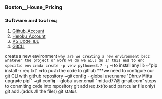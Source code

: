 ### Boston__House_Pricing


### Software and tool req
1. [Github_Account](https://github.com)
2. [Heroku_Account](https://heroku.com)
3. [VS_Code_IDE](https://visualstudio.com)
4. [GitCLI](https://git-scm.com/docs/gitcli)

create a new environment
```why are we creating a new environment becz whatever the project or work we do we will do in this end to end specific env```
```conda create -p venv python==3.7 -y```
=>to install any lib
~"pip install -r req.txt"
=>to push the code to github
***we need to configure our git CLI with github repository
~git config --global user.name "Dhruv Mitta upgrade pipl"
~git config --global user.email "mittald77@ gmail.com" 
steps to commiting code into repository
git add req.txt(to add particular file only)
git add .(adds all the files)
git status